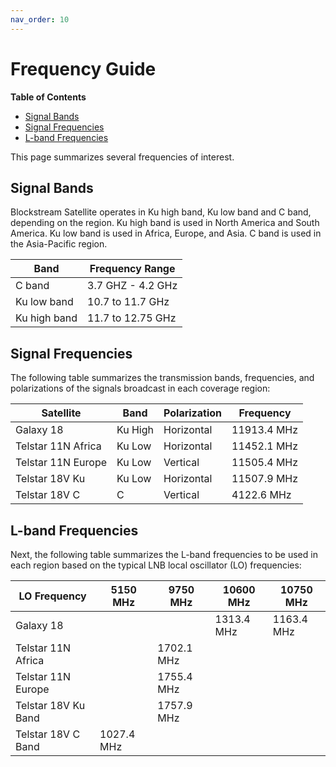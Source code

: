 ```yaml
---
nav_order: 10
---
```


# Frequency Guide

<!-- markdown-toc start -->
**Table of Contents**

- [Signal Bands](#signal-bands)
- [Signal Frequencies](#signal-frequencies)
- [L-band Frequencies](#l-band-frequencies)

<!-- markdown-toc end -->

This page summarizes several frequencies of interest.

## Signal Bands

Blockstream Satellite operates in Ku high band, Ku low band and C band, depending on the region. Ku high band is used in North America and South America. Ku low band is used in Africa, Europe, and Asia. C band is used in the Asia-Pacific region.

| Band         | Frequency Range   |
| ------------ | ----------------- |
| C band       | 3.7 GHZ - 4.2 GHz |
| Ku low band  | 10.7 to 11.7 GHz  |
| Ku high band | 11.7 to 12.75 GHz |

## Signal Frequencies

The following table summarizes the transmission bands, frequencies, and polarizations of the signals broadcast in each coverage region:

| Satellite          | Band    | Polarization | Frequency   |
| ------------------ | ------- | ------------ | ----------- |
| Galaxy 18          | Ku High | Horizontal   | 11913.4 MHz |
| Telstar 11N Africa | Ku Low  | Horizontal   | 11452.1 MHz |
| Telstar 11N Europe | Ku Low  | Vertical     | 11505.4 MHz |
| Telstar 18V Ku     | Ku Low  | Horizontal   | 11507.9 MHz |
| Telstar 18V C      | C       | Vertical     | 4122.6 MHz  |

## L-band Frequencies

Next, the following table summarizes the L-band frequencies to be used in each region based on the typical LNB local oscillator (LO) frequencies:

| LO Frequency        | 5150 MHz   | 9750 MHz   | 10600 MHz  | 10750 MHz  |
| ------------------- | ---------- | ---------- | ---------- | ---------- |
| Galaxy 18           |            |            | 1313.4 MHz | 1163.4 MHz |
| Telstar 11N Africa  |            | 1702.1 MHz |            |            |
| Telstar 11N Europe  |            | 1755.4 MHz |            |            |
| Telstar 18V Ku Band |            | 1757.9 MHz |            |            |
| Telstar 18V C Band  | 1027.4 MHz |            |            |            |


